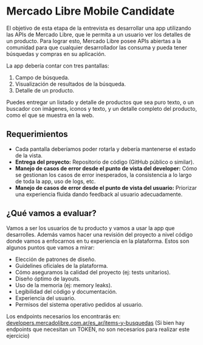 # Mercado Libre Mobile Candidate

El objetivo de esta etapa de la entrevista es desarrollar una app utilizando las APIs de Mercado Libre, que le permita a un usuario ver los detalles de un producto. Para lograr esto, Mercado Libre posee APIs abiertas a la comunidad para que cualquier desarrollador las consuma y pueda tener búsquedas y compras en su aplicación.

La app debería contar con tres pantallas:

1. Campo de búsqueda.
2. Visualización de resultados de la búsqueda.
3. Detalle de un producto.

Puedes entregar un listado y detalle de productos que sea puro texto, o un buscador con imágenes, iconos y texto, y un detalle completo del producto, como el que se muestra en la web.

## Requerimientos

- Cada pantalla deberíamos poder rotarla y debería mantenerse el estado de la vista.
- **Entrega del proyecto:**
  Repositorio de código (GitHub público o similar).
- **Manejo de casos de error desde el punto de vista del developer:**
  Cómo se gestionan los casos de error inesperados, la consistencia a lo largo de toda la app, uso de logs, etc.
- **Manejo de casos de error desde el punto de vista del usuario:**
  Priorizar una experiencia fluida dando feedback al usuario adecuadamente.

## ¿Qué vamos a evaluar?

Vamos a ser los usuarios de tu producto y vamos a usar la app que desarrolles. Además vamos hacer una revisión del proyecto a nivel código donde vamos a enfocarnos en tu experiencia en la plataforma. Estos son algunos puntos que vamos a mirar:

- Elección de patrones de diseño.
- Guidelines oficiales de la plataforma.
- Cómo aseguramos la calidad del proyecto (ej: tests unitarios).
- Diseño óptimo de layouts.
- Uso de la memoria (ej: memory leaks).
- Legibilidad del código y documentación.
- Experiencia del usuario.
- Permisos del sistema operativo pedidos al usuario.

Los endpoints necesarios los encontrarás en: [developers.mercadolibre.com.ar/es_ar/items-y-busquedas](developers.mercadolibre.com.ar/es_ar/items-y-busquedas) (Si bien hay endpoints que necesitan un TOKEN, no son necesarios para realizar este ejercicio)
